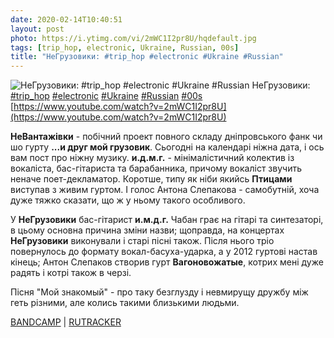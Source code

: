 ```yaml
---
date: 2020-02-14T10:40:51
layout: post
photo: https://i.ytimg.com/vi/2mWC1I2pr8U/hqdefault.jpg
tags: [trip_hop, electronic, Ukraine, Russian, 00s]
title: "НеГрузовики: #trip_hop #electronic #Ukraine #Russian"
---
```

![НеГрузовики: #trip_hop #electronic #Ukraine #Russian](https://i.ytimg.com/vi/2mWC1I2pr8U/hqdefault.jpg)
НеГрузовики: [#trip_hop](/tags/#trip_hop) [#electronic](/tags/#electronic) [#Ukraine](/tags/#Ukraine) [#Russian](/tags/#Russian) [#00s](/tags/#00s) [https://www.youtube.com/watch?v=2mWC1I2pr8U](https://www.youtube.com/watch?v=2mWC1I2pr8U)

**НеВантажівки** - побічний проект повного складу дніпровського фанк чи шо гурту **...и друг мой грузовик**. Сьогодні на календарі ніжна дата, і ось вам пост про ніжну музику. **и.д.м.г.** - мінімалістичний колектив із вокаліста, бас-гітариста та барабанника, причому вокаліст звучить неначе поет-декламатор. Коротше, типу як ніби якийсь **Птицами** виступав з живим гуртом. І голос Антона Слепакова - самобутній, хоча дуже тяжко сказати, що ж у ньому такого особливого.

У **НеГрузовики** бас-гітарист **и.м.д.г.** Чабан грає на гітарі та синтезаторі, в цьому основна причина зміни назви; щоправда, на концертах **НеГрузовики** виконували і старі пісні також. Після нього тріо повернулось до формату вокал-басуха-ударка, а у 2012 гуртові настав кінець; Антон Слепаков створив гурт **Вагоновожатые**, котрих мені дуже радять і котрі також в черзі.

Пісня &quot;Мой знакомый&quot; - про таку безглузду і невмирущу дружбу між геть різними, але колись такими близькими людьми.

[BANDCAMP](https://idmg.bandcamp.com/album/--7) \| [RUTRACKER](https://rutracker.org/forum/viewtopic.php?t=1863681)